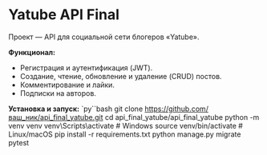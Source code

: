 # Yatube API Final

Проект — API для социальной сети блогеров «Yatube». 

**Функционал:**
- Регистрация и аутентификация (JWT).
- Создание, чтение, обновление и удаление (CRUD) постов.
- Комментирование и лайки.
- Подписки на авторов.

**Установка и запуск:**
`py``bash
git clone https://github.com/ваш_ник/api_final_yatube.git
cd api_final_yatube/api_final_yatube
python -m venv venv
venv\Scripts\activate      # Windows
source venv/bin/activate   # Linux/macOS
pip install -r requirements.txt
python manage.py migrate
pytest
